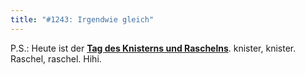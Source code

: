 ```yaml
---
title: "#1243: Irgendwie gleich"
---
```


P.S.: Heute ist der <a href="http://www.fonflatter.de/dateien/kalender_fonflatter_2009.pdf"><strong>Tag des Knisterns und Raschelns</strong></a>. knister, knister. Raschel, raschel. Hihi.

